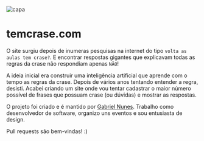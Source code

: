 ![capa](https://user-images.githubusercontent.com/9409763/150593956-7bc6e7b5-9804-4546-90a8-a954374009f5.png)

# temcrase.com

O site surgiu depois de inumeras pesquisas na internet do tipo `volta as aulas tem crase?`. E encontrar respostas gigantes que explicavam todas as regras da crase não respondiam apenas `NÃO`!

A ideia inicial era construir uma inteligência artificial que aprende com o tempo as regras da crase. Depois de vários anos tentando entender a regra, desisti. Acabei criando um site onde vou tentar cadastrar o maior número possível de frases que possuam crase (ou dúvidas) e mostrar as respostas.

O projeto foi criado e é mantido por [Gabriel Nunes](https://github.com/gabrnunes). Trabalho como desenvolvedor de software, organizo uns eventos e sou entusiasta de design.

Pull requests são bem-vindas! :)
